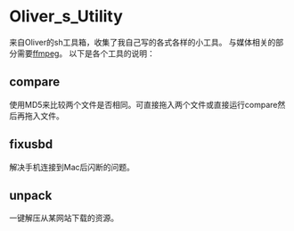 # Oliver_s_Utility

来自Oliver的sh工具箱，收集了我自己写的各式各样的小工具。
与媒体相关的部分需要[ffmpeg](https://github.com/FFmpeg/FFmpeg)。
以下是各个工具的说明：

## compare

使用MD5来比较两个文件是否相同。可直接拖入两个文件或直接运行compare然后再拖入文件。

## fixusbd

解决手机连接到Mac后闪断的问题。

## unpack

一键解压从某网站下载的资源。
